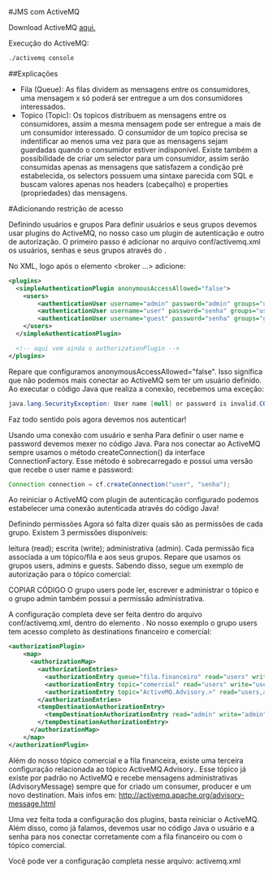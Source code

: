 #JMS com ActiveMQ

<p>Download ActiveMQ <a href="https://activemq.apache.org/components/classic/">aqui.</a></p>
<p>Execução do ActiveMQ: </p>

~~~bash
./activemq console
~~~

##Explicações

* Fila (Queue):
As filas dividem as mensagens entre os consumidores, uma mensagem x só poderá ser entregue a um dos consumidores interessados.
* Topico (Topic): 
Os topicos distribuem as mensagens entre os consumidores, assim a mesma mensagem pode ser entregue a mais de um consumidor interessado. 
O consumidor de um topico precisa se indentificar ao menos uma vez para que as mensagens sejam guardadas quando o consumidor estiver indisponível. 
Existe também a possibilidade de criar um selector para um consumidor, assim serão consumidas apenas as mensagens que satisfazem a condição pré estabelecida, os selectors possuem uma sintaxe parecida com SQL e buscam valores apenas nos headers (cabeçalho) e properties (propriedades) das mensagens.


#Adicionando restrição de acesso

Definindo usuários e grupos
Para definir usuários e seus grupos devemos usar plugins do ActiveMQ, no nosso caso um plugin de autenticação e outro de autorização. O primeiro passo é adicionar no arquivo conf/activemq.xml os usuários, senhas e seus grupos através do <simpleAuthenticationPlugin>.

No XML, logo após o elemento <broker ...> adicione:

~~~xml
<plugins>
  <simpleAuthenticationPlugin anonymousAccessAllowed="false">
    <users>
        <authenticationUser username="admin" password="admin" groups="users,admins"/>
        <authenticationUser username="user" password="senha" groups="users"/>
        <authenticationUser username="guest" password="senha" groups="guests"/>
    </users>
  </simpleAuthenticationPlugin>

  <!-- aqui vem ainda o authorizationPlugin -->
</plugins>
~~~
Repare que configuramos anonymousAccessAllowed="false". Isso significa que não podemos mais conectar ao ActiveMQ sem ter um usuário definido. Ao executar o código Java que realiza a conexão, recebemos uma exceção:

~~~java
java.lang.SecurityException: User name [null] or password is invalid.COPIAR CÓDIGO
~~~

Faz todo sentido pois agora devemos nos autenticar!

Usando uma conexão com usuário e senha
Para definir o user name e password devemos mexer no código Java. Para nos conectar ao ActiveMQ sempre usamos o método createConnection() da interface ConnectionFactory. Esse método é sobrecarregado e possui uma versão que recebe o user name e password:

~~~java
Connection connection = cf.createConnection("user", "senha");
~~~
Ao reiniciar o ActiveMQ com plugin de autenticação configurado podemos estabelecer uma conexão autenticada através do código Java!

Definindo permissões
Agora só falta dizer quais são as permissões de cada grupo. Existem 3 permissões disponíveis:

leitura (read);
escrita (write);
administrativa (admin).
Cada permissão fica associada a um tópico/fila e aos seus grupos. Repare que usamos os grupos users, admins e guests. Sabendo disso, segue um exemplo de autorização para o tópico comercial:

<authorizationEntry topic="comercial" read="users" write="users" admin="users,admins" />COPIAR CÓDIGO
O grupo users pode ler, escrever e administrar o tópico e o grupo admin também possui a permissão administrativa.

A configuração completa deve ser feita dentro do arquivo conf/activemq.xml, dentro do elemento <plugins>. No nosso exemplo o grupo users tem acesso completo às destinations financeiro e comercial:

~~~xml
<authorizationPlugin>
    <map>
      <authorizationMap>
        <authorizationEntries>
          <authorizationEntry queue="fila.financeiro" read="users" write="users" admin="users,admins" />
          <authorizationEntry topic="comercial" read="users" write="users" admin="users,admins" />
          <authorizationEntry topic="ActiveMQ.Advisory.>" read="users,admins" write="users,admins" admin="users,admins"/>
        </authorizationEntries>
        <tempDestinationAuthorizationEntry>
          <tempDestinationAuthorizationEntry read="admin" write="admin" admin="admin"/>
        </tempDestinationAuthorizationEntry>
      </authorizationMap>
    </map>
</authorizationPlugin>
~~~
Além do nosso tópico comercial e a fila financeira, existe uma terceira configuração relacionada ao tópico ActiveMQ.Advisory.. Esse tópico já existe por padrão no ActiveMQ e recebe mensagens administrativas (AdvisoryMessage) sempre que for criado um consumer, producer e um novo destination. Mais infos em: <a>http://activemq.apache.org/advisory-message.html

Uma vez feita toda a configuração dos plugins, basta reiniciar o ActiveMQ. Além disso, como já falamos, devemos usar no código Java o usuário e a senha para nos conectar corretamente com a fila financeiro ou com o tópico comercial.

Você pode ver a configuração completa nesse arquivo: activemq.xml